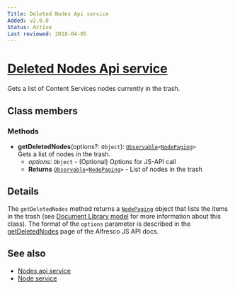 ```yaml
---
Title: Deleted Nodes Api service
Added: v2.0.0
Status: Active
Last reviewed: 2018-04-05
---
```


# [Deleted Nodes Api service](../../lib/core/services/deleted-nodes-api.service.ts "Defined in deleted-nodes-api.service.ts")

Gets a list of Content Services nodes currently in the trash.

## Class members

### Methods

-   **getDeletedNodes**(options?: `Object`): [`Observable`](http://reactivex.io/documentation/observable.html)`<`[`NodePaging`](../../lib/content-services/document-list/models/document-library.model.ts)`>`<br/>
    Gets a list of nodes in the trash.
    -   _options:_ `Object`  - (Optional) Options for JS-API call
    -   **Returns** [`Observable`](http://reactivex.io/documentation/observable.html)`<`[`NodePaging`](../../lib/content-services/document-list/models/document-library.model.ts)`>` - List of nodes in the trash

## Details

The `getDeletedNodes` method returns a [`NodePaging`](../../lib/content-services/document-list/models/document-library.model.ts) object that lists
the items in the trash (see [Document Library model](../content-services/document-library.model.md) for
more information about this class). The format of the `options` parameter is
described in the [getDeletedNodes](https://github.com/Alfresco/alfresco-js-api/blob/master/src/alfresco-core-rest-api/docs/NodesApi.md#getDeletedNodes)
page of the Alfresco JS API docs.

## See also

-   [Nodes api service](nodes-api.service.md)
-   [Node service](node.service.md)
